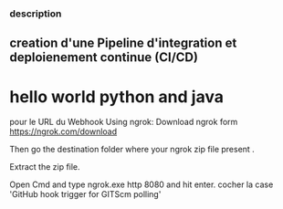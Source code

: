 ### description
## creation d'une Pipeline d'integration et deploienement continue (CI/CD)
# hello world python and java 
pour le URL du Webhook
Using ngrok:
Download ngrok form https://ngrok.com/download

Then go the destination folder where your ngrok zip file present .

Extract the zip file.

Open Cmd and type ngrok.exe http 8080 and hit enter.
 cocher la case 'GitHub hook trigger for GITScm polling'

